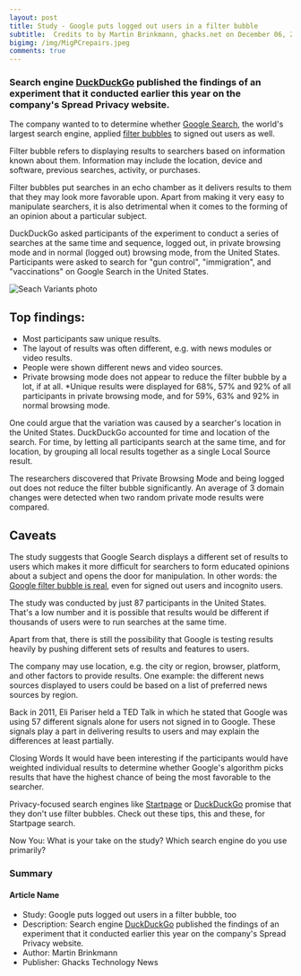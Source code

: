 ```yaml
---
layout: post
title: Study - Google puts logged out users in a filter bubble
subtitle:  Credits to by Martin Brinkmann, ghacks.net on December 06, 2018
bigimg: /img/MigPCrepairs.jpeg
comments: true
---
```


### Search engine [DuckDuckGo](https://duckduckgo.com/) published the findings of an experiment that it conducted earlier this year on the company's Spread Privacy website.

The company wanted to to determine whether [Google Search](https://www.google.com/), the world's largest search engine, applied [filter bubbles](https://www.ghacks.net/2012/01/13/the-internet-bubble-and-how-to-escape-it/) to signed out users as well.

Filter bubble refers to displaying results to searchers based on information known about them. Information may include the location, device and software, previous searches, activity, or purchases.

Filter bubbles put searches in an echo chamber as it delivers results to them that they may look more favorable upon. Apart from making it very easy to manipulate searchers, it is also detrimental when it comes to the forming of an opinion about a particular subject.

DuckDuckGo asked participants of the experiment to conduct a series of searches at the same time and sequence, logged out, in private browsing mode and in normal (logged out) browsing mode, from the United States. Participants were asked to search for "gun control", "immigration", and "vaccinations" on Google Search in the United States.

![Seach Variants photo](https://www.ghacks.net/wp-content/uploads/2018/12/serp-variants-2.png)

## Top findings:

* Most participants saw unique results.
* The layout of results was often different, e.g. with news modules or video results.
* People were shown different news and video sources.
* Private browsing mode does not appear to reduce the filter bubble by a lot, if at all.
*Unique results were displayed for 68%, 57% and 92% of all participants in private browsing mode, and for 59%, 63% and 92% in normal browsing mode.

One could argue that the variation was caused by a searcher's location in the United States. DuckDuckGo accounted for time and location of the search. For time, by letting all participants search at the same time, and for location, by grouping all local results together as a single Local Source result.

The researchers discovered that Private Browsing Mode and being logged out does not reduce the filter bubble significantly. An average of 3 domain changes were detected when two random private mode results were compared.

## Caveats
The study suggests that Google Search displays a different set of results to users which makes it more difficult for searchers to form educated opinions about a subject and opens the door for manipulation. In other words: the [Google filter bubble is real](https://www.ghacks.net/2012/10/15/googles-filter-bubble-is-a-scary-thing/), even for signed out users and incognito users.

The study was conducted by just 87 participants in the United States. That's a low number and it is possible that results would be different if thousands of users were to run searches at the same time.

Apart from that, there is still the possibility that Google is testing results heavily by pushing different sets of results and features to users.

The company may use location, e.g. the city or region, browser, platform, and other factors to provide results. One example: the different news sources displayed to users could be based on a list of preferred news sources by region.

Back in 2011, Eli Pariser held a TED Talk in which he stated that Google was using 57 different signals alone for users not signed in to Google. These signals play a part in delivering results to users and may explain the differences at least partially.

Closing Words
It would have been interesting if the participants would have weighted individual results to determine whether Google's algorithm picks results that have the highest chance of being the most favorable to the searcher.

Privacy-focused search engines like [Startpage](https://www.startpage.com/) or [DuckDuckGo](https://duckduckgo.com/) promise that they don't use filter bubbles. Check out these tips, this and these, for Startpage search.

Now You: What is your take on the study? Which search engine do you use primarily?

### Summary

#### Article Name

* Study: Google puts logged out users in a filter bubble, too
* Description: Search engine [DuckDuckGo](https://duckduckgo.com/) published the findings of an experiment that it conducted earlier this year on the company's Spread Privacy website.
* Author: Martin Brinkmann
* Publisher: Ghacks Technology News

